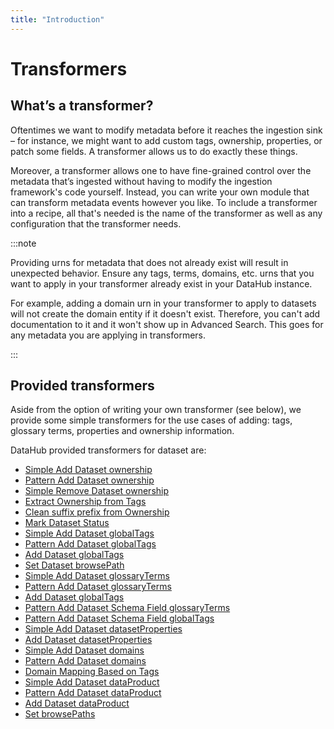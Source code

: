 ```yaml
---
title: "Introduction"
---
```


# Transformers

## What’s a transformer?

Oftentimes we want to modify metadata before it reaches the ingestion sink – for instance, we might want to add custom tags, ownership, properties, or patch some fields. A transformer allows us to do exactly these things.

Moreover, a transformer allows one to have fine-grained control over the metadata that’s ingested without having to modify the ingestion framework's code yourself. Instead, you can write your own module that can transform metadata events however you like. To include a transformer into a recipe, all that's needed is the name of the transformer as well as any configuration that the transformer needs.

:::note

Providing urns for metadata that does not already exist will result in unexpected behavior. Ensure any tags, terms, domains, etc. urns that you want to apply in your transformer already exist in your DataHub instance.

For example, adding a domain urn in your transformer to apply to datasets will not create the domain entity if it doesn't exist. Therefore, you can't add documentation to it and it won't show up in Advanced Search. This goes for any metadata you are applying in transformers.

:::

## Provided transformers

Aside from the option of writing your own transformer (see below), we provide some simple transformers for the use cases of adding: tags, glossary terms, properties and ownership information.

DataHub provided transformers for dataset are:

- [Simple Add Dataset ownership](./dataset_transformer.md#simple-add-dataset-ownership)
- [Pattern Add Dataset ownership](./dataset_transformer.md#pattern-add-dataset-ownership)
- [Simple Remove Dataset ownership](./dataset_transformer.md#simple-remove-dataset-ownership)
- [Extract Ownership from Tags](./dataset_transformer.md#extract-ownership-from-tags)
- [Clean suffix prefix from Ownership](./dataset_transformer.md#clean-suffix-prefix-from-ownership)
- [Mark Dataset Status](./dataset_transformer.md#mark-dataset-status)
- [Simple Add Dataset globalTags](./dataset_transformer.md#simple-add-dataset-globaltags)
- [Pattern Add Dataset globalTags](./dataset_transformer.md#pattern-add-dataset-globaltags)
- [Add Dataset globalTags](./dataset_transformer.md#add-dataset-globaltags)
- [Set Dataset browsePath](./dataset_transformer.md#set-dataset-browsepath)
- [Simple Add Dataset glossaryTerms](./dataset_transformer.md#simple-add-dataset-glossaryterms)
- [Pattern Add Dataset glossaryTerms](./dataset_transformer.md#pattern-add-dataset-glossaryterms)
- [Add Dataset globalTags](./dataset_transformer.md#add-dataset-globaltags)
- [Pattern Add Dataset Schema Field glossaryTerms](./dataset_transformer.md#pattern-add-dataset-schema-field-glossaryterms)
- [Pattern Add Dataset Schema Field globalTags](./dataset_transformer.md#pattern-add-dataset-schema-field-globaltags)
- [Simple Add Dataset datasetProperties](./dataset_transformer.md#simple-add-dataset-datasetproperties)
- [Add Dataset datasetProperties](./dataset_transformer.md#add-dataset-datasetproperties)
- [Simple Add Dataset domains](./dataset_transformer.md#simple-add-dataset-domains)
- [Pattern Add Dataset domains](./dataset_transformer.md#pattern-add-dataset-domains)
- [Domain Mapping Based on Tags](./dataset_transformer.md#domain-mapping-based-on-tags)
- [Simple Add Dataset dataProduct ](./dataset_transformer.md#simple-add-dataset-dataproduct)
- [Pattern Add Dataset dataProduct](./dataset_transformer.md#pattern-add-dataset-dataproduct)
- [Add Dataset dataProduct](./dataset_transformer.md#add-dataset-dataproduct)
- [Set browsePaths](./universal_transformers.md#se)
